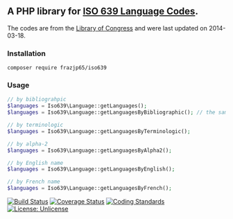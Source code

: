 ## A PHP library for [ISO 639 Language Codes](http://www.infoterm.info/standardization/ISO_639.php).

The codes are from the [Library of Congress](https://www.loc.gov/standards/iso639-2/ISO-639-2_utf-8.txt) and were last updated on 2014-03-18.

### Installation

`composer require frazjp65/iso639`

### Usage

```php
// by bibliograhpic
$languages = Iso639\Language::getLanguages();
$languages = Iso639\Language::getLanguagesByBibliographic(); // the same thing

// by terminologic
$languages = Iso639\Language::getLanguagesByTerminologic();

// by alpha-2
$languages = Iso639\Language::getLanguagesByAlpha2();

// by English name
$languages = Iso639\Language::getLanguagesByEnglish();

// by French name
$languages = Iso639\Language::getLanguagesByFrench();
```

[![Build Status](https://travis-ci.org/frazjp65/ISO639.svg?branch=master)](https://travis-ci.org/frazjp65/ISO639)
[![Coverage Status](https://coveralls.io/repos/github/frazjp65/ISO639/badge.svg)](https://coveralls.io/github/frazjp65/ISO639)
[![Coding Standards](https://img.shields.io/badge/cs-PSR--2--R-yellow.svg)](https://github.com/frazjp65/ISO639)
[![License: Unlicense](https://img.shields.io/badge/license-Unlicense-blue.svg)](http://unlicense.org/)
